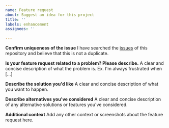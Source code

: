```yaml
---
name: Feature request
about: Suggest an idea for this project
title: ''
labels: enhancement
assignees: ''

---
```


**Confirm uniqueness of the issue**
I have searched the [issues](https://github.com/TeskaLabs/asab-services-webui/issues) of this repository and believe that this is not a duplicate.

**Is your feature request related to a problem? Please describe.**
A clear and concise description of what the problem is. Ex. I'm always frustrated when [...]

**Describe the solution you'd like**
A clear and concise description of what you want to happen.

**Describe alternatives you've considered**
A clear and concise description of any alternative solutions or features you've considered.

**Additional context**
Add any other context or screenshots about the feature request here.
